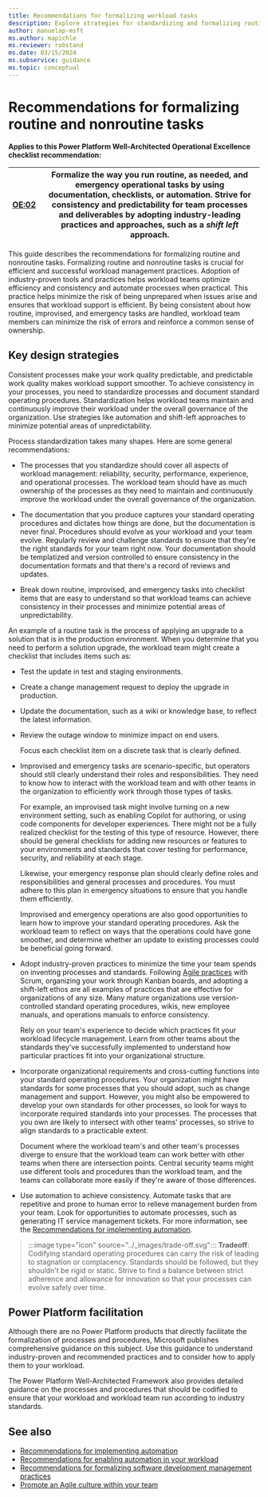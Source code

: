 ```yaml
---
title: Recommendations for formalizing workload tasks
description: Explore strategies for standardizing and formalizing routine and nonroutine tasks to enhance operational efficiency.
author: manuelap-msft
ms.author: mapichle
ms.reviewer: robstand
ms.date: 03/15/2024
ms.subservice: guidance
ms.topic: conceptual
---
```


# Recommendations for formalizing routine and nonroutine tasks

**Applies to this Power Platform Well-Architected Operational Excellence checklist recommendation:**

|[OE:02](checklist.md)| **Formalize the way you run routine, as needed, and emergency operational tasks by using documentation, checklists, or automation. Strive for consistency and predictability for team processes and deliverables by adopting industry-leading practices and approaches, such as a *shift left* approach.** |
|---|---|

This guide describes the recommendations for formalizing routine and nonroutine tasks. Formalizing routine and nonroutine tasks is crucial for efficient and successful workload management practices. Adoption of industry-proven tools and practices helps workload teams optimize efficiency and consistency and automate processes when practical. This practice helps minimize the risk of being unprepared when issues arise and ensures that workload support is efficient. By being consistent about how routine, improvised, and emergency tasks are handled, workload team members can minimize the risk of errors and reinforce a common sense of ownership.

## Key design strategies

Consistent processes make your work quality predictable, and predictable work quality makes workload support smoother. To achieve consistency in your processes, you need to standardize processes and document standard operating procedures. Standardization helps workload teams maintain and continuously improve their workload under the overall governance of the organization. Use strategies like automation and shift-left approaches to minimize potential areas of unpredictability.

Process standardization takes many shapes. Here are some general recommendations:

- The processes that you standardize should cover all aspects of workload management: reliability, security, performance, experience, and operational processes. The workload team should have as much ownership of the processes as they need to maintain and continuously improve the workload under the overall governance of the organization.

- The documentation that you produce captures your standard operating procedures and dictates how things are done, but the documentation is never final. Procedures should evolve as your workload and your team evolve. Regularly review and challenge standards to ensure that they're the right standards for your team right now. Your documentation should be templatized and version controlled to ensure consistency in the documentation formats and that there's a record of reviews and updates.

- Break down routine, improvised, and emergency tasks into checklist items that are easy to understand so that workload teams can achieve consistency in their processes and minimize potential areas of unpredictability.

An example of a routine task is the process of applying an upgrade to a solution that is in the production environment. When you determine that you need to perform a solution upgrade, the workload team might create a checklist that includes items such as:

- Test the update in test and staging environments.
- Create a change management request to deploy the upgrade in production.
- Update the documentation, such as a wiki or knowledge base, to reflect the latest information.
- Review the outage window to minimize impact on end users.

    Focus each checklist item on a discrete task that is clearly defined.

- Improvised and emergency tasks are scenario-specific, but operators should still clearly understand their roles and responsibilities. They need to know how to interact with the workload team and with other teams in the organization to efficiently work through those types of tasks.

    For example, an improvised task might involve turning on a new environment setting, such as enabling Copilot for authoring, or using code components for developer experiences. There might not be a fully realized checklist for the testing of this type of resource. However, there should be general checklists for adding new resources or features to your environments and standards that cover testing for performance, security, and reliability at each stage.

    Likewise, your emergency response plan should clearly define roles and responsibilities and general processes and procedures. You must adhere to this plan in emergency situations to ensure that you handle them efficiently.

    Improvised and emergency operations are also good opportunities to learn how to improve your standard operating procedures. Ask the workload team to reflect on ways that the operations could have gone smoother, and determine whether an update to existing processes could be beneficial going forward.

- Adopt industry-proven practices to minimize the time your team spends on inventing processes and standards. Following [Agile practices](/azure/devops/boards/plans/agile-culture) with Scrum, organizing your work through Kanban boards, and adopting a shift-left ethos are all examples of practices that are effective for organizations of any size. Many mature organizations use version-controlled standard operating procedures, wikis, new employee manuals, and operations manuals to enforce consistency.

    Rely on your team's experience to decide which practices fit your workload lifecycle management. Learn from other teams about the standards they've successfully implemented to understand how particular practices fit into your organizational structure.

- Incorporate organizational requirements and cross-cutting functions into your standard operating procedures. Your organization might have standards for some processes that you should adopt, such as change management and support. However, you might also be empowered to develop your own standards for other processes, so look for ways to incorporate required standards into your processes. The processes that you own are likely to intersect with other teams' processes, so strive to align standards to a practicable extent.

    Document where the workload team's and other team's processes diverge to ensure that the workload team can work better with other teams when there are intersection points. Central security teams might use different tools and procedures than the workload team, and the teams can collaborate more easily if they're aware of those differences.

- Use automation to achieve consistency. Automate tasks that are repetitive and prone to human error to relieve management burden from your team. Look for opportunities to automate processes, such as generating IT service management tickets. For more information, see the [Recommendations for implementing automation](automate-tasks.md).

> :::image type="icon" source="../_images/trade-off.svg"::: **Tradeoff**: Codifying standard operating procedures can carry the risk of leading to stagnation or complacency. Standards should be followed, but they shouldn't be rigid or static. Strive to find a balance between strict adherence and allowance for innovation so that your processes can evolve safely over time.

## Power Platform facilitation

Although there are no Power Platform products that directly facilitate the formalization of processes and procedures, Microsoft publishes comprehensive guidance on this subject. Use this guidance to understand industry-proven and recommended practices and to consider how to apply them to your workload.

The Power Platform Well-Architected Framework also provides detailed guidance on the processes and procedures that should be codified to ensure that your workload and workload team run according to industry standards.

<!--
Can we provide a link to this comprehensive/detailed guidance?
-->

## See also

- [Recommendations for implementing automation](automate-tasks.md)
- [Recommendations for enabling automation in your workload](enable-automation.md)
- [Recommendations for formalizing software development management practices](formalize-development-practices.md)
- [Promote an Agile culture within your team](/azure/devops/boards/plans/agile-culture)
